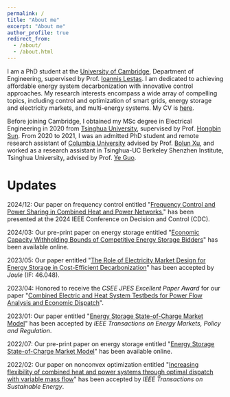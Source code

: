 ```yaml
---
permalink: /
title: "About me"
excerpt: "About me"
author_profile: true
redirect_from: 
  - /about/
  - /about.html
---
```


I am a PhD student at the [University of Cambridge](https://www.cam.ac.uk/), Department of Engineering, supervised by Prof. [Ioannis Lestas](https://www.eng.cam.ac.uk/profiles/icl20). I am dedicated to achieving affordable energy system decarbonization with innovative control approaches.  My research interests encompass a wide array of compelling topics, including control and optimization of smart grids, energy storage and electricity markets, and multi-energy systems. My CV is [here](https://xinqin-site.github.io/files/CV_Xin_Qin.pdf).

Before joining Cambridge, I obtained my MSc degree in Electrical Engineering in 2020 from [Tsinghua University](https://www.tsinghua.edu.cn/en/), supervised by Prof. [Hongbin Sun](https://www.eea.tsinghua.edu.cn/en/faculties/shb.htm). From 2020 to 2021, I was an admitted PhD student and remote research assistant of [Columbia University](https://www.columbia.edu/) advised by Prof. [Bolun Xu](https://bolunxu.github.io/), and worked as a research assistant in Tsinghua-UC Berkeley Shenzhen Institute, Tsinghua University, advised by Prof. [Ye Guo](https://www.sigs.tsinghua.edu.cn/gy_en/main.htm). 

 

Updates
======
2024/12: Our paper on frequency control entitled "[Frequency Control and Power Sharing in Combined Heat and Power Networks.](https://ieeexplore.ieee.org/abstract/document/10886869)" has been presented at the 2024 IEEE Conference on Decision and Control (CDC). 

2024/03: Our pre-print paper on energy storage entitled "[Economic Capacity Withholding Bounds of Competitive Energy Storage Bidders](https://arxiv.org/abs/2403.05705)" has been available online. 

2023/05: Our paper entitled "[The Role of Electricity Market Design for Energy Storage in Cost-Efficient Decarbonization](https://eur03.safelinks.protection.outlook.com/?url=https%3A%2F%2Fauthors.elsevier.com%2Fc%2F1hDJf925JENli6&data=05%7C01%7Cxq234%40universityofcambridgecloud.onmicrosoft.com%7C1861a338ae824d51718e08db682e6162%7C49a50445bdfa4b79ade3547b4f3986e9%7C1%7C0%7C638218321199123265%7CUnknown%7CTWFpbGZsb3d8eyJWIjoiMC4wLjAwMDAiLCJQIjoiV2luMzIiLCJBTiI6Ik1haWwiLCJXVCI6Mn0%3D%7C3000%7C%7C%7C&sdata=5FjOmMyBMw8hMctp7lKgmpgSfW6dAinRj7mMc4gK0u4%3D&reserved=0)" has been accepted by _Joule_ (IF: 46.048).

2023/04: Honored to receive the _CSEE JPES Excellent Paper Award_ for our paper "[Combined Electric and Heat System Testbeds for Power Flow Analysis and Economic Dispatch](https://ieeexplore.ieee.org/document/9265441)".

2023/01: Our paper entitled "[Energy Storage State-of-Charge Market Model](https://arxiv.org/pdf/2207.07221.pdf)" has been accepted by _IEEE Transactions on Energy Markets, Policy and Regulation_.

2022/07: Our pre-print paper on energy storage entitled "[Energy Storage State-of-Charge Market Model](https://arxiv.org/pdf/2207.07221.pdf)" has been available online. 

2022/02: Our paper on nonconvex optimization entitled "[Increasing flexibility of combined heat and power systems through optimal dispatch with variable mass flow](https://ieeexplore.ieee.org/abstract/document/9677907)" has been accepted by _IEEE Transactions on Sustainable Energy_.





<!-- <a href="https://info.flagcounter.com/qrVf"><img src="https://s01.flagcounter.com/count2/qrVf/bg_FFFFFF/txt_000000/border_CCCCCC/columns_2/maxflags_10/viewers_0/labels_1/pageviews_0/flags_0/percent_0/" alt="Flag Counter" border="0"></a> -->
